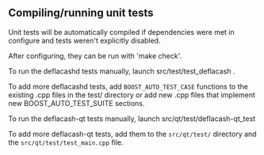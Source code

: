 Compiling/running unit tests
------------------------------------

Unit tests will be automatically compiled if dependencies were met in configure
and tests weren't explicitly disabled.

After configuring, they can be run with 'make check'.

To run the deflacashd tests manually, launch src/test/test_deflacash .

To add more deflacashd tests, add `BOOST_AUTO_TEST_CASE` functions to the existing
.cpp files in the test/ directory or add new .cpp files that
implement new BOOST_AUTO_TEST_SUITE sections.

To run the deflacash-qt tests manually, launch src/qt/test/deflacash-qt_test

To add more deflacash-qt tests, add them to the `src/qt/test/` directory and
the `src/qt/test/test_main.cpp` file.
